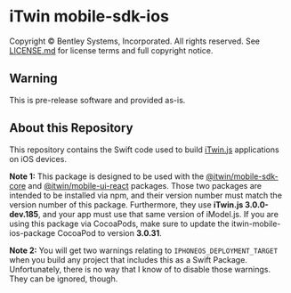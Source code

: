 # iTwin mobile-sdk-ios

Copyright © Bentley Systems, Incorporated. All rights reserved. See [LICENSE.md](./LICENSE.md) for license terms and full copyright notice.

## Warning

This is pre-release software and provided as-is.

## About this Repository

This repository contains the Swift code used to build [iTwin.js](http://www.itwinjs.org) applications on iOS devices.

__Note 1:__ This package is designed to be used with the [@itwin/mobile-sdk-core](https://github.com/iTwin/mobile-sdk-core) and [@itwin/mobile-ui-react](https://github.com/iTwin/mobile-ui-react) packages. Those two packages are intended to be installed via npm, and their version number must match the version number of this package. Furthermore, they use __iTwin.js 3.0.0-dev.185__, and your app must use that same version of iModel.js. If you are using this package via CocoaPods, make sure to update the itwin-mobile-ios-package CocoaPod to version __3.0.31__.

__Note 2:__ You will get two warnings relating to `IPHONEOS_DEPLOYMENT_TARGET` when you build any project that includes this as a Swift Package. Unfortunately, there is no way that I know of to disable those warnings. They can be ignored, though.
